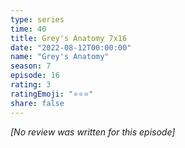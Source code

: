 ```yaml
---
type: series
time: 40
title: Grey's Anatomy 7x16
date: "2022-08-12T00:00:00"
name: "Grey's Anatomy"
season: 7
episode: 16
rating: 3
ratingEmoji: "⭐️⭐️⭐️"
share: false
---
```


_[No review was written for this episode]_
